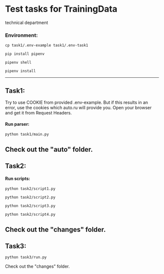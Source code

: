 # Test tasks for TrainingData
technical department
### Environment:
```
cp task1/.env-example task1/.env-task1
```
```
pip install pipenv
```
```
pipenv shell
```
```
pipenv install
```
---
## Task1:

Try to use COOKIE from provided .env-example. But if this results in an error, use the cookies which auto.ru will provide you. Open your browser and get it from Request Headers. 

#### Run parser:
```
python task1/main.py
```
Check out the "auto" folder.
---
## Task2:

#### Run scripts:
```
python task2/script1.py
```
```
python task2/script2.py
```
```
python task2/script3.py
```
```
python task2/script4.py
```
Check out the "changes" folder.
---
## Task3:
```
python task3/run.py
```
Check out the "changes" folder.
